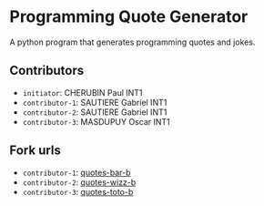 # Programming Quote Generator

A python program that generates programming quotes and jokes.

## Contributors
- `initiator`: CHERUBIN Paul INT1
- `contributor-1`: SAUTIERE Gabriel INT1
- `contributor-2`: SAUTIERE Gabriel INT1
- `contributor-3`: MASDUPUY Oscar INT1
## Fork urls
- `contributor-1`: [quotes-bar-b](url-1)
- `contributor-2`: [quotes-wizz-b](url-2)
- `contributor-3`: [quotes-toto-b](url-3)